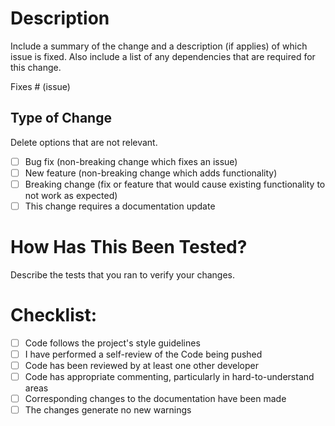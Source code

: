 # Description

Include a summary of the change and a description (if applies) of which issue is fixed.
Also include a list of any dependencies that are required for this change.

Fixes # (issue)

## Type of Change

Delete options that are not relevant.

- [ ] Bug fix (non-breaking change which fixes an issue)
- [ ] New feature (non-breaking change which adds functionality)
- [ ] Breaking change (fix or feature that would cause existing functionality to not work as expected)
- [ ] This change requires a documentation update

# How Has This Been Tested?

Describe the tests that you ran to verify your changes.

# Checklist:

- [ ] Code follows the project's style guidelines
- [ ] I have performed a self-review of the Code being pushed
- [ ] Code has been reviewed by at least one other developer
- [ ] Code has appropriate commenting, particularly in hard-to-understand areas
- [ ] Corresponding changes to the documentation have been made
- [ ] The changes generate no new warnings